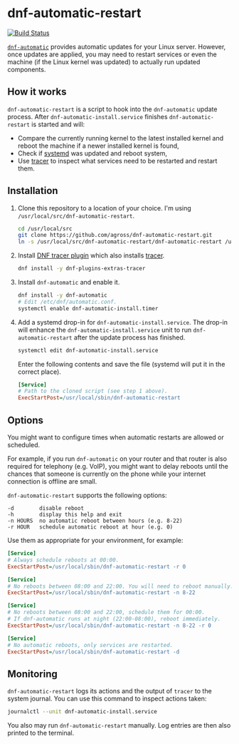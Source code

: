 # dnf-automatic-restart

[![Build Status](https://travis-ci.org/agross/dnf-automatic-restart.svg?branch=master)](https://travis-ci.org/agross/dnf-automatic-restart)

[`dnf-automatic`](http://dnf.readthedocs.io/en/latest/automatic.html) provides
automatic updates for your Linux server. However, once updates are applied, you
may need to restart services or even the machine (if the Linux kernel was
updated) to actually run updated components.

## How it works

`dnf-automatic-restart` is a script to hook into the `dnf-automatic` update
process. After `dnf-automatic-install.service` finishes `dnf-automatic-restart`
is started and will:

* Compare the currently running kernel to the latest installed kernel and reboot
  the machine if a newer installed kernel is found,
* Check if [systemd](https://www.freedesktop.org/wiki/Software/systemd/) was
  updated and reboot system,
* Use [tracer](http://tracer-package.com/) to inspect what services need to be
  restarted and restart them.

## Installation

1. Clone this repository to a location of your choice. I'm using
   `/usr/local/src/dnf-automatic-restart`.

   ```sh
   cd /usr/local/src
   git clone https://github.com/agross/dnf-automatic-restart.git
   ln -s /usr/local/src/dnf-automatic-restart/dnf-automatic-restart /usr/local/sbin/dnf-automatic-restart
   ```

1. Install
   [DNF tracer plugin](http://dnf-plugins-extras.readthedocs.io/en/latest/tracer.html)
   which also installs [tracer](http://tracer-package.com/).

   ```sh
   dnf install -y dnf-plugins-extras-tracer
   ```

1. Install `dnf-automatic` and enable it.

   ```sh
   dnf install -y dnf-automatic
   # Edit /etc/dnf/automatic.conf.
   systemctl enable dnf-automatic-install.timer
   ```

1. Add a systemd drop-in for `dnf-automatic-install.service`. The drop-in will
   enhance the `dnf-automatic-install.service` unit to run
   `dnf-automatic-restart` after the update process has finished.

   ```sh
   systemctl edit dnf-automatic-install.service
   ```

   Enter the following contents and save the file (systemd will put it in the
   correct place).

   ```ini
   [Service]
   # Path to the cloned script (see step 1 above).
   ExecStartPost=/usr/local/sbin/dnf-automatic-restart
   ```

## Options

You might want to configure times when automatic restarts are allowed or
scheduled.

For example, if you run `dnf-automatic` on your router and that router is also
required for telephony (e.g. VoIP), you might want to delay reboots until the
chances that someone is currently on the phone while your internet connection is
offline are small.

`dnf-automatic-restart` supports the following options:

```text
-d        disable reboot
-h        display this help and exit
-n HOURS  no automatic reboot between hours (e.g. 8-22)
-r HOUR   schedule automatic reboot at hour (e.g. 0)
```

Use them as appropriate for your environment, for example:

```ini
[Service]
# Always schedule reboots at 00:00.
ExecStartPost=/usr/local/sbin/dnf-automatic-restart -r 0
```

```ini
[Service]
# No reboots between 08:00 and 22:00. You will need to reboot manually.
ExecStartPost=/usr/local/sbin/dnf-automatic-restart -n 8-22
```

```ini
[Service]
# No reboots between 08:00 and 22:00, schedule them for 00:00.
# If dnf-automatic runs at night (22:00-08:00), reboot immediately.
ExecStartPost=/usr/local/sbin/dnf-automatic-restart -n 8-22 -r 0
```

```ini
[Service]
# No automatic reboots, only services are restarted.
ExecStartPost=/usr/local/sbin/dnf-automatic-restart -d
```

## Monitoring

`dnf-automatic-restart` logs its actions and the output of `tracer` to the
system journal. You can use this command to inspect actions taken:

```sh
journalctl --unit dnf-automatic-install.service
```

You also may run `dnf-automatic-restart` manually. Log entries are then also
printed to the terminal.
